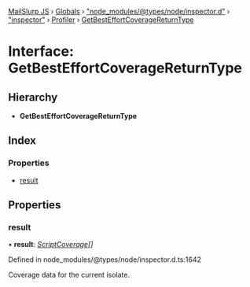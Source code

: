 [MailSlurp JS](../README.md) › [Globals](../globals.md) › ["node_modules/@types/node/inspector.d"](../modules/_node_modules__types_node_inspector_d_.md) › ["inspector"](../modules/_node_modules__types_node_inspector_d_._inspector_.md) › [Profiler](../modules/_node_modules__types_node_inspector_d_._inspector_.profiler.md) › [GetBestEffortCoverageReturnType](_node_modules__types_node_inspector_d_._inspector_.profiler.getbesteffortcoveragereturntype.md)

# Interface: GetBestEffortCoverageReturnType

## Hierarchy

* **GetBestEffortCoverageReturnType**

## Index

### Properties

* [result](_node_modules__types_node_inspector_d_._inspector_.profiler.getbesteffortcoveragereturntype.md#result)

## Properties

###  result

• **result**: *[ScriptCoverage](_node_modules__types_node_inspector_d_._inspector_.profiler.scriptcoverage.md)[]*

Defined in node_modules/@types/node/inspector.d.ts:1642

Coverage data for the current isolate.
